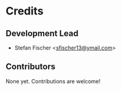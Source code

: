 Credits
=======

Development Lead
----------------

-   Stefan Fischer <[sfischer13@ymail.com](mailto:sfischer13@ymail.com)>

Contributors
------------

None yet. Contributions are welcome!
